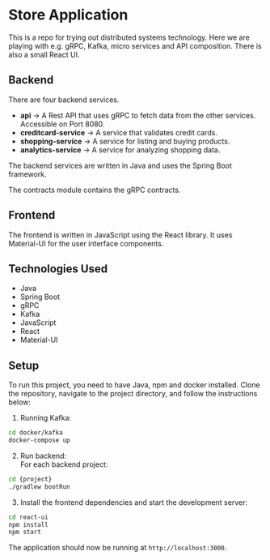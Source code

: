 # Store Application

This is a repo for trying out distributed systems technology. Here we are playing with e.g. gRPC, Kafka, micro services and API composition. There is also a small React UI. 

## Backend

There are four backend services. 
* **api** -> A Rest API that uses gRPC to fetch data from the other services. Accessible on Port 8080.
* **creditcard-service** -> A service that validates credit cards.
* **shopping-service** -> A service for listing and buying products.
* **analytics-service** -> A service for analyzing shopping data.


The backend services are written in Java and uses the Spring Boot framework.

The contracts module contains the gRPC contracts.


## Frontend

The frontend is written in JavaScript using the React library. It uses Material-UI for the user interface components.

## Technologies Used

- Java
- Spring Boot
- gRPC
- Kafka
- JavaScript
- React
- Material-UI

## Setup

To run this project, you need to have Java, npm and docker installed. Clone the repository, navigate to the project directory, and follow the instructions below:

1. Running Kafka:
```bash
cd docker/kafka
docker-compose up
```


2. Run backend:  
For each backend project:
```bash
cd {project}
./gradlew bootRun
```

3. Install the frontend dependencies and start the development server:
```bash
cd react-ui
npm install
npm start
```

The application should now be running at `http://localhost:3000`.